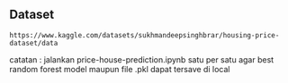 ## Dataset
```
https://www.kaggle.com/datasets/sukhmandeepsinghbrar/housing-price-dataset/data 
```

catatan : jalankan price-house-prediction.ipynb satu per satu agar best random forest model maupun file .pkl dapat tersave di local